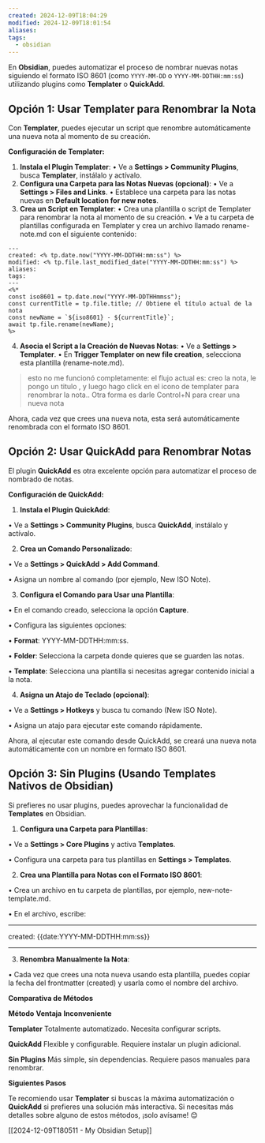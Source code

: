 ```yaml
---
created: 2024-12-09T18:04:29
modified: 2024-12-09T18:01:54
aliases: 
tags:
  - obsidian
---
```


En **Obsidian**, puedes automatizar el proceso de nombrar nuevas notas siguiendo el formato ISO 8601 (como `YYYY-MM-DD` o `YYYY-MM-DDTHH:mm:ss`) utilizando plugins como **Templater** o **QuickAdd**.

## **Opción 1: Usar Templater para Renombrar la Nota**
  
Con **Templater**, puedes ejecutar un script que renombre automáticamente una nueva nota al momento de su creación.

**Configuración de Templater:**
1. **Instala el Plugin Templater**:
	• Ve a **Settings > Community Plugins**, busca **Templater**, instálalo y actívalo.
2. **Configura una Carpeta para las Notas Nuevas (opcional)**:
	• Ve a **Settings > Files and Links**.
	• Establece una carpeta para las notas nuevas en **Default location for new notes**.
3. **Crea un Script en Templater**:
	• Crea una plantilla o script de Templater para renombrar la nota al momento de su creación.
	• Ve a tu carpeta de plantillas configurada en Templater y crea un archivo llamado rename-note.md con el siguiente contenido:


```
---
created: <% tp.date.now("YYYY-MM-DDTHH:mm:ss") %>
modified: <% tp.file.last_modified_date("YYYY-MM-DDTHH:mm:ss") %>
aliases: 
tags:
---
<%*
const iso8601 = tp.date.now("YYYY-MM-DDTHHmmss");
const currentTitle = tp.file.title; // Obtiene el título actual de la nota
const newName = `${iso8601} - ${currentTitle}`;
await tp.file.rename(newName);
%>
```


4. **Asocia el Script a la Creación de Nuevas Notas**:
	• Ve a **Settings > Templater**.
	• En **Trigger Templater on new file creation**, selecciona esta plantilla (rename-note.md).

> esto no me funcionó completamente: el flujo actual es: creo la nota, le pongo un titulo , y luego hago click en el icono de templater para renombrar la nota.. Otra forma es darle Control+N para crear una nueva nota




Ahora, cada vez que crees una nueva nota, esta será automáticamente renombrada con el formato ISO 8601.

  

## **Opción 2: Usar QuickAdd para Renombrar Notas**

  

El plugin **QuickAdd** es otra excelente opción para automatizar el proceso de nombrado de notas.

  

**Configuración de QuickAdd:**

  

1. **Instala el Plugin QuickAdd**:

• Ve a **Settings > Community Plugins**, busca **QuickAdd**, instálalo y actívalo.

2. **Crea un Comando Personalizado**:

• Ve a **Settings > QuickAdd > Add Command**.

• Asigna un nombre al comando (por ejemplo, New ISO Note).

3. **Configura el Comando para Usar una Plantilla**:

• En el comando creado, selecciona la opción **Capture**.

• Configura las siguientes opciones:

• **Format**: YYYY-MM-DDTHH:mm:ss.

• **Folder**: Selecciona la carpeta donde quieres que se guarden las notas.

• **Template**: Selecciona una plantilla si necesitas agregar contenido inicial a la nota.

4. **Asigna un Atajo de Teclado (opcional)**:

• Ve a **Settings > Hotkeys** y busca tu comando (New ISO Note).

• Asigna un atajo para ejecutar este comando rápidamente.

  

Ahora, al ejecutar este comando desde QuickAdd, se creará una nueva nota automáticamente con un nombre en formato ISO 8601.

  

## **Opción 3: Sin Plugins (Usando Templates Nativos de Obsidian)**

  

Si prefieres no usar plugins, puedes aprovechar la funcionalidad de **Templates** en Obsidian.

1. **Configura una Carpeta para Plantillas**:

• Ve a **Settings > Core Plugins** y activa **Templates**.

• Configura una carpeta para tus plantillas en **Settings > Templates**.

2. **Crea una Plantilla para Notas con el Formato ISO 8601**:

• Crea un archivo en tu carpeta de plantillas, por ejemplo, new-note-template.md.

• En el archivo, escribe:

  

---

created: {{date:YYYY-MM-DDTHH:mm:ss}}

---

  

  

3. **Renombra Manualmente la Nota**:

• Cada vez que crees una nota nueva usando esta plantilla, puedes copiar la fecha del frontmatter (created) y usarla como el nombre del archivo.

  

**Comparativa de Métodos**

  

**Método** **Ventaja** **Inconveniente**

**Templater** Totalmente automatizado. Necesita configurar scripts.

**QuickAdd** Flexible y configurable. Requiere instalar un plugin adicional.

**Sin Plugins** Más simple, sin dependencias. Requiere pasos manuales para renombrar.

  

**Siguientes Pasos**

  

Te recomiendo usar **Templater** si buscas la máxima automatización o **QuickAdd** si prefieres una solución más interactiva. Si necesitas más detalles sobre alguno de estos métodos, ¡solo avísame! 😊



[[2024-12-09T180511 - My Obsidian Setup]]

